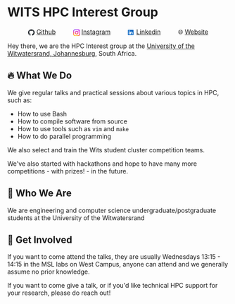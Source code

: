 # WITS HPC Interest Group

<!-- style="vertical-align: center; text-align: center; width:100%" -->
<div align="center">
    <span> 
        <img width="15" src="figures/github.svg" style="vertical-align:middle">
        <span style=""><a href="https://github.com/Michael-Beukman/HPC-InterestGroup" style="margin: auto">Github</a></span>
    </span> &emsp; &emsp;
    <span>
        <img width="15" src="figures/instagram.svg" style="vertical-align:middle">
        <span style=""><a href="https://www.instagram.com/witshpc/" style="margin: auto">Instagram</a></span>
    </span> &emsp; &emsp;
    <span>
        <img width="15" src="figures/linkedin.svg" style="vertical-align:middle">
        <span style=""><a href="https://www.linkedin.com/company/wits-hpc-interest-group" style="margin: auto">Linkedin</a></span>
    </span> &emsp; &emsp;
    <span>
        🌐
        <span style=""><a href="https://witshpc.com" style="margin: auto">Website</a></span>
    </span>
</div>




Hey there, we are the HPC Interest group at the [University of the Witwatersrand, Johannesburg](wits.ac.za/), South Africa.

## 🔥 What We Do
We give regular talks and practical sessions about various topics in HPC, such as:
- How to use Bash
- How to compile software from source
- How to use tools such as `vim` and `make`
- How to do parallel programming

We also select and train the Wits student cluster competition teams.

We've also started with hackathons and hope to have many more competitions - with prizes! - in the future.

## 🤝 Who We Are
We are engineering and computer science undergraduate/postgraduate students at the University of the Witwatersrand

## 🔨 Get Involved
If you want to come attend the talks, they are usually Wednesdays 13:15 - 14:15 in the MSL labs on West Campus, anyone can attend and we generally assume no prior knowledge.


If you want to come give a talk, or if you'd like technical HPC support for your research, please do reach out!
